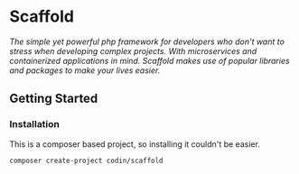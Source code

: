 # Scaffold
_The simple yet powerful php framework for developers who don't want to stress when developing complex projects. With microservices and containerized applications in mind. Scaffold makes use of popular libraries and packages to make your lives easier._

## Getting Started

### Installation

This is a composer based project, so installing it couldn't be easier.

```
composer create-project codin/scaffold
```